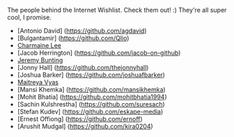 The people behind the Internet Wishlist. Check them out! :) They're all super cool, I promise.

* [Antonio David] (https://github.com/agdavid)
* [Bulgantamir] (https://github.com/Qlio)
* [Charmaine Lee](https://github.com/CharmaineLee)
* [Jacob Herrington] (https://github.com/jacob-on-github)
* [Jeremy Bunting](https://github.com/qbunt)
* [Jonny Hall] (https://github.com/thejonnyhall)
* [Joshua Barker] (https://github.com/joshuafbarker)
* [Maitreya Vyas](https://github.com/maitreyav)
* [Mansi Khemka] (https://github.com/mansikhemka)
* [Mohit Bhatia] (https://github.com/mohitbhatia1994)
* [Sachin Kulshrestha] (https://github.com/suresach)
* [Stefan Kudev] (https://github.com/eskape-media)
* [Ernest Offiong] (https://github.com/ernoff)
* [Arushit Mudgal] (https://github.com/kira0204)


